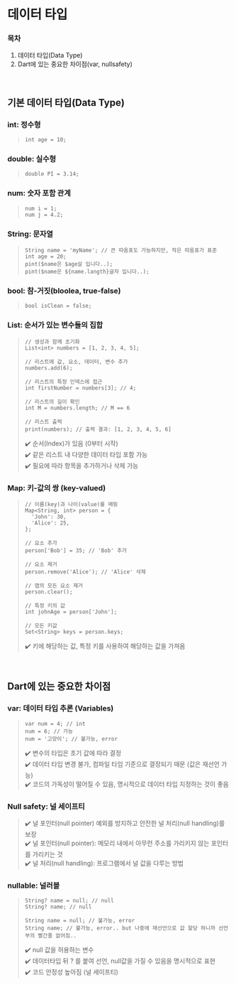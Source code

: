 데이터 타입
=============
### 목차  
1. 데이터 타입(Data Type)  
2. Dart에 있는 중요한 차이점(var, nullsafety)    

<br/>

## 기본 데이터 타입(Data Type)  

### int: 정수형  
> ```
> int age = 10;
> ```

### double: 실수형  
> ```
> double PI = 3.14;
> ```


### num: 숫자 포함 관계
> ```
> num i = 1;
> num j = 4.2;
> ```

### String: 문자열  
> ```
> String name = 'myName'; // 큰 따옴표도 가능하지만, 작은 따옴표가 표준
> int age = 20;
> pint($name은 $age살 입니다..);
> pint($name은 ${name.langth}글자 입니다..);
> 
> ```

### bool: 참-거짓(bloolea, true-false)  
> ```
> bool isClean = false;
> ```

### List: 순서가 있는 변수들의 집합
> ```
> // 생성과 함께 초기화
> List<int> numbers = [1, 2, 3, 4, 5];
>
> // 리스트에 값, 요소, 데이터, 변수 추가
> numbers.add(6);
>
> // 리스트의 특정 인덱스에 접근
> int firstNumber = numbers[3]; // 4;
>
> // 리스트의 길이 확인
> int M = numbers.length; // M == 6
>
> // 리스트 출력
> print(numbers); // 출력 결과: [1, 2, 3, 4, 5, 6]
> ```
>✔️ 순서(Index)가 있음 (0부터 시작)  
>✔️ 같은 리스트 내 다양한 데이터 타입 포함 가능   
>✔️ 필요에 따라 항목을 추가하거나 삭제 가능  

### Map: 키-값의 쌍 (key-valued)  
> ```
> // 이름(key)과 나이(value)를 매핑
> Map<String, int> person = {
>   'John': 30,
>   'Alice': 25,
> };
>
> // 요소 추가
> person['Bob'] = 35; // 'Bob' 추가
>
> // 요소 제거
> person.remove('Alice'); // 'Alice' 삭제
>
> // 맵의 모든 요소 제거
> person.clear();
>
> // 특정 키의 값
> int johnAge = person['John'];
>
> // 모든 키값
> Set<String> keys = person.keys;
> ```
>✔️ 키에 해당하는 값, 특정 키를 사용하여 해당하는 값을 가져옴

<br/>

## Dart에 있는 중요한 차이점  

### var: 데이터 타입 추론 (Variables)  
> ```
> var num = 4; // int
> num = 6; // 가능
> num = '고양이'; // 불가능, error
> ```
>✔️ 변수의 타입은 초기 값에 따라 결정  
>✔️ 데이터 타입 변경 불가, 컴파일 타임 기준으로 결정되기 때문 (값은 재선언 가능)  
>✔️ 코드의 가독성이 떨어질 수 있음, 명시적으로 데이터 타입 지정하는 것이 좋음  

### Null safety: 널 세이프티  
>✔️ 널 포인터(null pointer) 예외를 방지하고 안전한 널 처리(null handling)를 보장  
>✔️ 널 포인터(null pointer): 메모리 내에서 아무런 주소를 가리키지 않는 포인터를 가리키는 것  
>✔️ 널 처리(null handling): 프로그램에서 널 값을 다루는 방법   

### nullable: 널러블
> ```
> String? name = null; // null
> String? name; // null
>
> String name = null; // 불가능, error
> String name; // 불가능, error.. but 나중에 재선언으로 값 할당 하니까 선언부의 빨간줄 없어짐..
> ```
>✔️ null 값을 허용하는 변수  
>✔️ 데이터타입 뒤 ? 를 붙여 선언, null값을 가질 수 있음을 명시적으로 표현  
>✔️ 코드 안정성 높아짐 (널 세이프티)  

<br/>

